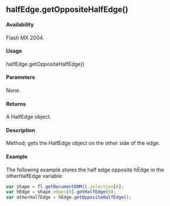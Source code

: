 ## halfEdge.getOppositeHalfEdge()

#### Availability

Flash MX 2004.

#### Usage

halfEdge.getOppositeHalfEdge()

#### Parameters

None.

#### Returns

A HalfEdge object.

#### Description

Method; gets the HalfEdge object on the other side of the edge.

#### Example

The following example stores the half edge opposite hEdge in the otherHalfEdge variable:

```javascript
var shape = fl.getDocumentDOM().selection[0];
var hEdge = shape.edges[0].getHalfEdge(0);
var otherHalfEdge = hEdge.getOppositeHalfEdge();

```